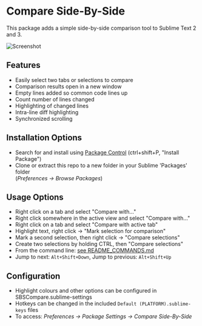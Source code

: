 Compare Side-By-Side
================
This package adds a simple side-by-side comparison tool to Sublime Text 2 and 3.

![Screenshot](http://dougty.com/files/SBSCompareScreenshot2.png)

Features
---
  - Easily select two tabs or selections to compare
  - Comparison results open in a new window
  - Empty lines added so common code lines up
  - Count number of lines changed
  - Highlighting of changed lines
  - Intra-line diff highlighting
  - Synchronized scrolling

Installation Options
---
  - Search for and install using [Package Control](https://sublime.wbond.net/installation) (ctrl+shift+P, "Install Package")
  - Clone or extract this repo to a new folder in your Sublime 'Packages' folder  
    (*Preferences -> Browse Packages*)

Usage Options
---
  - Right click on a tab and select "Compare with..."
  - Right click somewhere in the active view and select "Compare with..."
  - Right click on a tab and select "Compare with active tab"
  - Highlight text, right click -> "Mark selection for comparison"
   - Mark a second selection, then right click -> "Compare selections"
  - Create two selections by holding CTRL, then "Compare selections"
  - From the command line: [see README_COMMANDS.md](README_COMMANDS.md)
  - Jump to next: `Alt+Shift+Down`, Jump to previous: `Alt+Shift+Up`
  
Configuration
---
  - Highlight colours and other options can be configured in SBSCompare.sublime-settings
  - Hotkeys can be changed in the included `Default (PLATFORM).sublime-keys` files
  - To access: *Preferences -> Package Settings -> Compare Side-By-Side*
